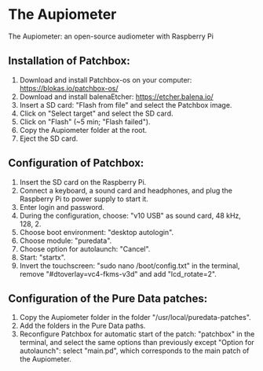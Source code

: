 # The Aupiometer
The Aupiometer: an open-source audiometer with Raspberry Pi

Installation of Patchbox:
-------------------------
1) Download and install Patchbox-os on your computer: https://blokas.io/patchbox-os/
2) Download and install balenaEtcher: https://etcher.balena.io/
3) Insert a SD card: "Flash from file" and select the Patchbox image.
4) Click on "Select target" and select the SD card.
5) Click on "Flash" (~5 min; "Flash failed").
6) Copy the Aupiometer folder at the root.
7) Eject the SD card.

Configuration of Patchbox:
--------------------------
1) Insert the SD card on the Raspberry Pi.
2) Connect a keyboard, a sound card and headphones, and plug the Raspberry Pi to power supply to start it.
3) Enter login and password.
4) During the configuration, choose: "v10 USB" as sound card, 48 kHz, 128, 2.
5) Choose boot environment: "desktop autologin".
6) Choose module: "puredata".
7) Choose option for autolaunch: "Cancel".
8) Start: "startx".
9) Invert the touchscreen: "sudo nano /boot/config.txt" in the terminal, remove "#dtoverlay=vc4-fkms-v3d" and add "lcd_rotate=2".

Configuration of the Pure Data patches:
---------------------------------------
1) Copy the Aupiometer folder in the folder "/usr/local/puredata-patches".
2) Add the folders in the Pure Data paths.
3) Reconfigure Patchbox for automatic start of the patch: "patchbox" in the terminal, and select the same options than previously except "Option for autolaunch": select "main.pd", which corresponds to the main patch of the Aupiometer.
